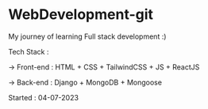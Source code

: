 # WebDevelopment-git
My journey of learning Full stack development :)

Tech Stack :

-> Front-end : HTML + CSS + TailwindCSS + JS + ReactJS

-> Back-end : Django + MongoDB + Mongoose

Started : 04-07-2023
